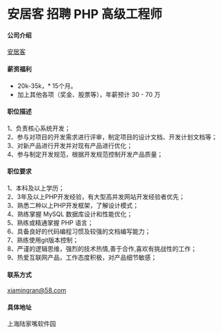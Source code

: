 安居客 招聘 PHP 高级工程师
==========

#### 公司介绍
[安居客](www.anjuke.com)

#### 薪资福利
- 20k-35k，* 15个月。 
- 加上其他各项（奖金、股票等），年薪预计 30 - 70 万


#### 职位描述

1、负责核心系统开发；  
2、参与对项目的开发需求进行评审，制定项目的设计文档、开发计划文档等；  
3、对新产品进行开发并对现有产品进行优化；  
4、参与制定开发规范，根据开发规范控制开发产品质量；  

#### 职位要求 
1、本科及以上学历；  
2、3年及以上PHP开发经验，有大型高并发网站开发经验者优先；  
3、熟悉二种以上PHP开发框架，了解设计模式；  
4、熟练掌握 MySQL 数据库设计和性能优化；  
5、熟练或精通掌握 PHP 语言；  
6、具备良好的代码编程习惯及较强的文档编写能力；  
7、熟练使用git版本控制；  
8、严谨的逻辑思维，强烈的技术热情,善于合作,喜欢有挑战性的工作；  
9、热爱互联网产品，工作态度积极，对产品细节敏感；  



#### 联系方式
[xiamingran@58.com](mailto:xiamingran@.com)  

#### 具体地址
上海陆家嘴软件园 
